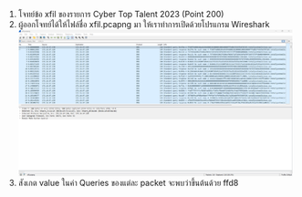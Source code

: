 1. โจทย์ข้อ xfil ของรายการ Cyber Top Talent 2023 (Point 200) 
2. ผู้ออกโจทย์ได้ให้ไฟล์ชื่อ xfil.pcapng มา ให้เราทำการเปิดด้วยโปรแกรม Wireshark
![img1](1.png?raw=true)
3. สังเกต value ในค่า Queries ของแต่ละ packet จะพบว่าขึ้นต้นด้วย ffd8 
